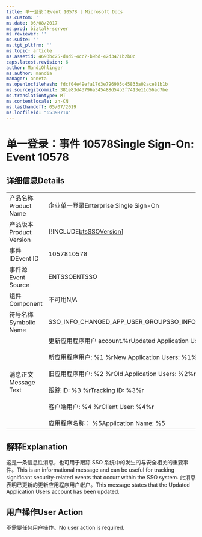```yaml
---
title: 单一登录：Event 10578 | Microsoft Docs
ms.custom: ''
ms.date: 06/08/2017
ms.prod: biztalk-server
ms.reviewer: ''
ms.suite: ''
ms.tgt_pltfrm: ''
ms.topic: article
ms.assetid: 4693bc25-d4d5-4cc7-b9bd-42d3471b2b0c
caps.latest.revision: 6
author: MandiOhlinger
ms.author: mandia
manager: anneta
ms.openlocfilehash: fdcf04e49efa17d3e796905c45833a02ace81b1b
ms.sourcegitcommit: 381e83d43796a345488d54b3f7413e11d56ad7be
ms.translationtype: MT
ms.contentlocale: zh-CN
ms.lasthandoff: 05/07/2019
ms.locfileid: "65398714"
---
```

# <a name="single-sign-on-event-10578"></a><span data-ttu-id="5adfa-102">单一登录：事件 10578</span><span class="sxs-lookup"><span data-stu-id="5adfa-102">Single Sign-On: Event 10578</span></span>
## <a name="details"></a><span data-ttu-id="5adfa-103">详细信息</span><span class="sxs-lookup"><span data-stu-id="5adfa-103">Details</span></span>  
  
|                 |                                                                                                                                                                                                                   |
|-----------------|-------------------------------------------------------------------------------------------------------------------------------------------------------------------------------------------------------------------|
|  <span data-ttu-id="5adfa-104">产品名称</span><span class="sxs-lookup"><span data-stu-id="5adfa-104">Product Name</span></span>   |                                                                                             <span data-ttu-id="5adfa-105">企业单一登录</span><span class="sxs-lookup"><span data-stu-id="5adfa-105">Enterprise Single Sign-On</span></span>                                                                                             |
| <span data-ttu-id="5adfa-106">产品版本</span><span class="sxs-lookup"><span data-stu-id="5adfa-106">Product Version</span></span> |                                                                            [!INCLUDE[btsSSOVersion](../includes/btsssoversion-md.md)]                                                                             |
|    <span data-ttu-id="5adfa-107">事件 ID</span><span class="sxs-lookup"><span data-stu-id="5adfa-107">Event ID</span></span>     |                                                                                                       <span data-ttu-id="5adfa-108">10578</span><span class="sxs-lookup"><span data-stu-id="5adfa-108">10578</span></span>                                                                                                       |
|  <span data-ttu-id="5adfa-109">事件源</span><span class="sxs-lookup"><span data-stu-id="5adfa-109">Event Source</span></span>   |                                                                                                      <span data-ttu-id="5adfa-110">ENTSSO</span><span class="sxs-lookup"><span data-stu-id="5adfa-110">ENTSSO</span></span>                                                                                                       |
|    <span data-ttu-id="5adfa-111">组件</span><span class="sxs-lookup"><span data-stu-id="5adfa-111">Component</span></span>    |                                                                                                        <span data-ttu-id="5adfa-112">不可用</span><span class="sxs-lookup"><span data-stu-id="5adfa-112">N/A</span></span>                                                                                                        |
|  <span data-ttu-id="5adfa-113">符号名称</span><span class="sxs-lookup"><span data-stu-id="5adfa-113">Symbolic Name</span></span>  |                                                                                          <span data-ttu-id="5adfa-114">SSO_INFO_CHANGED_APP_USER_GROUP</span><span class="sxs-lookup"><span data-stu-id="5adfa-114">SSO_INFO_CHANGED_APP_USER_GROUP</span></span>                                                                                          |
|  <span data-ttu-id="5adfa-115">消息正文</span><span class="sxs-lookup"><span data-stu-id="5adfa-115">Message Text</span></span>   | <span data-ttu-id="5adfa-116">更新应用程序用户 account.%r</span><span class="sxs-lookup"><span data-stu-id="5adfa-116">Updated Application Users account.%r</span></span><br /><br /> <span data-ttu-id="5adfa-117">新应用程序用户: %1 %r</span><span class="sxs-lookup"><span data-stu-id="5adfa-117">New Application Users: %1%r</span></span><br /><br /> <span data-ttu-id="5adfa-118">旧应用程序用户: %2 %r</span><span class="sxs-lookup"><span data-stu-id="5adfa-118">Old Application Users: %2%r</span></span><br /><br /> <span data-ttu-id="5adfa-119">跟踪 ID: %3 %r</span><span class="sxs-lookup"><span data-stu-id="5adfa-119">Tracking ID: %3%r</span></span><br /><br /> <span data-ttu-id="5adfa-120">客户端用户: %4 %r</span><span class="sxs-lookup"><span data-stu-id="5adfa-120">Client User: %4%r</span></span><br /><br /> <span data-ttu-id="5adfa-121">应用程序名称： %5</span><span class="sxs-lookup"><span data-stu-id="5adfa-121">Application Name: %5</span></span> |
  
## <a name="explanation"></a><span data-ttu-id="5adfa-122">解释</span><span class="sxs-lookup"><span data-stu-id="5adfa-122">Explanation</span></span>  
 <span data-ttu-id="5adfa-123">这是一条信息性消息，也可用于跟踪 SSO 系统中的发生的与安全相关的重要事件。</span><span class="sxs-lookup"><span data-stu-id="5adfa-123">This is an informational message and can be useful for tracking significant security-related events that occurr within the SSO system.</span></span> <span data-ttu-id="5adfa-124">此消息表明已更新的更新应用程序用户帐户。</span><span class="sxs-lookup"><span data-stu-id="5adfa-124">This message states that the Updated Application Users account has been updated.</span></span>  
  
## <a name="user-action"></a><span data-ttu-id="5adfa-125">用户操作</span><span class="sxs-lookup"><span data-stu-id="5adfa-125">User Action</span></span>  
 <span data-ttu-id="5adfa-126">不需要任何用户操作。</span><span class="sxs-lookup"><span data-stu-id="5adfa-126">No user action is required.</span></span>